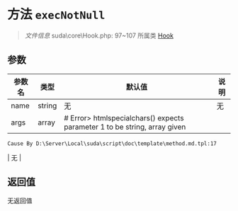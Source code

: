 # 方法 `execNotNull`

> *文件信息* suda\core\Hook.php: 97~107
> 所属类 [Hook](../Hook.md)




## 参数


| 参数名 | 类型 | 默认值 | 说明 |
|--------|-----|-------|-------|
| name |  string | 无 | 无 |
| args |  array | # Error> htmlspecialchars() expects parameter 1 to be string, array given
	Cause By D:\Server\Local\suda\script\doc\template\method.md.tpl:17
 | 无 |



## 返回值

无返回值
